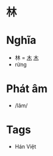 # 林

# Nghĩa
* 林 = [木](木.md) [木](木.md)
* rừng

# Phát âm
* /lâm/

# Tags
* Hán Việt

<script>window.HANZI_FIELD='林';</script>

